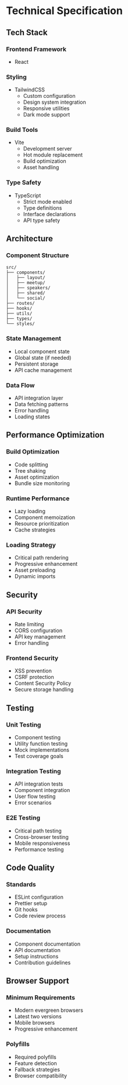 # Technical Specification

## Tech Stack

### Frontend Framework
- React

### Styling
- TailwindCSS
  - Custom configuration
  - Design system integration
  - Responsive utilities
  - Dark mode support

### Build Tools
- Vite
  - Development server
  - Hot module replacement
  - Build optimization
  - Asset handling

### Type Safety
- TypeScript
  - Strict mode enabled
  - Type definitions
  - Interface declarations
  - API type safety

## Architecture

### Component Structure
```
src/
├── components/
│   ├── layout/
│   ├── meetup/
│   ├── speakers/
│   ├── shared/
│   └── social/
├── routes/
├── hooks/
├── utils/
├── types/
└── styles/
```

### State Management
- Local component state
- Global state (if needed)
- Persistent storage
- API cache management

### Data Flow
- API integration layer
- Data fetching patterns
- Error handling
- Loading states

## Performance Optimization

### Build Optimization
- Code splitting
- Tree shaking
- Asset optimization
- Bundle size monitoring

### Runtime Performance
- Lazy loading
- Component memoization
- Resource prioritization
- Cache strategies

### Loading Strategy
- Critical path rendering
- Progressive enhancement
- Asset preloading
- Dynamic imports

## Security

### API Security
- Rate limiting
- CORS configuration
- API key management
- Error handling

### Frontend Security
- XSS prevention
- CSRF protection
- Content Security Policy
- Secure storage handling

## Testing

### Unit Testing
- Component testing
- Utility function testing
- Mock implementations
- Test coverage goals

### Integration Testing
- API integration tests
- Component integration
- User flow testing
- Error scenarios

### E2E Testing
- Critical path testing
- Cross-browser testing
- Mobile responsiveness
- Performance testing

## Code Quality

### Standards
- ESLint configuration
- Prettier setup
- Git hooks
- Code review process

### Documentation
- Component documentation
- API documentation
- Setup instructions
- Contribution guidelines

## Browser Support

### Minimum Requirements
- Modern evergreen browsers
- Latest two versions
- Mobile browsers
- Progressive enhancement

### Polyfills
- Required polyfills
- Feature detection
- Fallback strategies
- Browser compatibility 